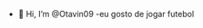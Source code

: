 - 👋 Hi, I’m @Otavin09
-eu gosto de jogar futebol

<!---
Otavin09/Otavin09 is a ✨ special ✨ repository because its `README.md` (this file) appears on
your GitHub profile.
You can click the Preview link to take a look at your changes.
--->
